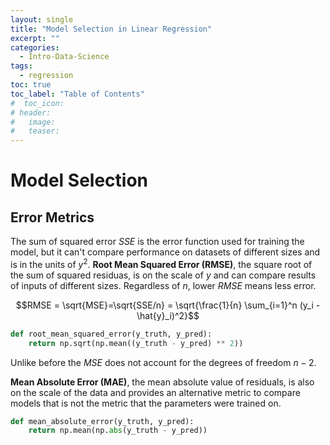 ```yaml
---
layout: single
title: "Model Selection in Linear Regression"
excerpt: ""
categories:
  - Intro-Data-Science
tags:
  - regression
toc: true
toc_label: "Table of Contents"
#  toc_icon: 
# header:
#   image:
#   teaser:
---
```


# Model Selection

## Error Metrics

The sum of squared error $SSE$ is the error function used for training the model, but it can't compare performance on datasets of different sizes and
is in the units of $y^2$. **Root Mean Squared Error (RMSE)**, the square root of the sum of squared residuas, is on the scale of $y$ and can compare results of
inputs of different sizes. Regardless of $n$, lower $RMSE$ means less error. 

$$RMSE = \sqrt{MSE}=\sqrt{SSE/n} =  \sqrt{\frac{1}{n} \sum_{i=1}^n (y_i - \hat{y}_i)^2}$$

```python
def root_mean_squared_error(y_truth, y_pred):
    return np.sqrt(np.mean((y_truth - y_pred) ** 2))
```

Unlike before the $MSE$ does not account for the degrees of freedom $n-2$. 

**Mean Absolute Error (MAE)**, the mean absolute value of residuals, is also on the scale of the data and provides an alternative metric to compare models that is not 
the metric that the parameters were trained on.

```python
def mean_absolute_error(y_truth, y_pred):
    return np.mean(np.abs(y_truth - y_pred))
```
